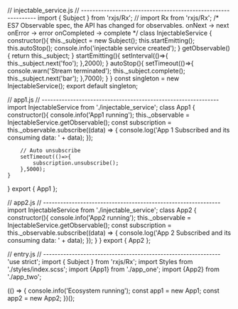 // injectable_service.js
// --------------------------------------------------------------
import { Subject } from 'rxjs/Rx';
// import Rx from 'rxjs/Rx';
/*
    ES7 Observable spec, the API has changed for observables.
    onNext -> next
    onError -> error
    onCompleted -> complete
*/
class InjectableService {
    constructor(){
        this._subject = new Subject();
        this.startEmitting();
        this.autoStop();
        console.info('injectable service created');
    }
    getObservable(){
        return this._subject;
    }
    startEmitting(){
        setInterval(()=>{
            this._subject.next('foo');
        },2000);
    }
    autoStop(){
        setTimeout(()=>{
            console.warn('Stream terminated');
            this._subject.complete();
            this._subject.next('bar');
        },7000);
    }
}
const singleton = new InjectableService();
export default singleton;

// app1.js
// --------------------------------------------------------------
import InjectableService from './injectable_service';
class App1 {
    constructor(){
        console.info('App1 running');
        this._observable = InjectableService.getObservable();
        const subscription = this._observable.subscribe((data) => {
            console.log('App 1 Subscribed and its consuming data: ' + data);
        });

        // Auto unsubscribe
        setTimeout(()=>{
            subscription.unsubscribe();
        },5000);
    }
}
export { App1 };

// app2.js
// --------------------------------------------------------------
import InjectableService from './injectable_service';
class App2 {
    constructor(){
        console.info('App2 running');
        this._observable = InjectableService.getObservable();
        const subscription = this._observable.subscribe((data) => {
            console.log('App 2 Subscribed and its consuming data: ' + data);
        });
    }
}
export { App2 };

// entry.js
// --------------------------------------------------------------
'use strict';
import { Subject } from 'rxjs/Rx';
import Styles from './styles/index.scss';
import {App1} from './app_one';
import {App2} from './app_two';

(() => {
    console.info('Ecosystem running');
    const app1 = new App1;
    const app2 = new App2;
})();